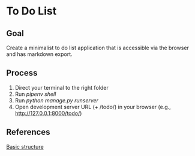 # To Do List

## Goal

Create a minimalist to do list application that is accessible via the browser and has markdown export.

## Process

1. Direct your terminal to the right folder 
2. Run *pipenv shell*
3. Run *python manage.py runserver*
4. Open development server URL (+ /todo/) in your browser (e.g., http://127.0.0.1:8000/todo/)

## References

[Basic structure](https://youtu.be/ovql0Ui3n_I)
